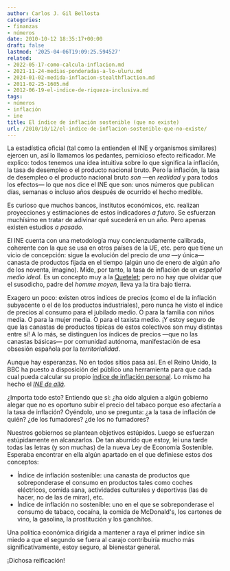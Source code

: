 ```yaml
---
author: Carlos J. Gil Bellosta
categories:
- finanzas
- números
date: 2010-10-12 18:35:17+00:00
draft: false
lastmod: '2025-04-06T19:09:25.594527'
related:
- 2022-05-17-como-calcula-inflacion.md
- 2021-11-24-medias-ponderadas-a-lo-uluru.md
- 2024-01-02-medida-inflacion-stealthflaction.md
- 2011-02-25-1605.md
- 2012-06-19-el-indice-de-riqueza-inclusiva.md
tags:
- números
- inflación
- ine
title: El índice de inflación sostenible (que no existe)
url: /2010/10/12/el-indice-de-inflacion-sostenible-que-no-existe/
---
```


La estadística oficial (tal como la entienden el INE y organismos similares) ejercen un, así lo llamamos los pedantes, pernicioso efecto reificador. Me explico: todos tenemos una idea intuitiva sobre lo que significa la inflación, la tasa de desempleo o el producto nacional bruto. Pero la inflación, la tasa de desempleo o el producto nacional bruto _son_ —en _realidad_ y para todos los efectos— lo que nos dice el INE que son: unos números que publican días, semanas o incluso años después de ocurrido el hecho medible.

Es curioso que muchos bancos, institutos económicos, etc. realizan proyecciones y estimaciones de estos indicadores _a futuro_. Se esfuerzan muchísimo en tratar de adivinar qué sucederá en un año. Pero apenas existen estudios _a pasado_.

El INE cuenta con una metodología muy concienzudamente calibrada, coherente con la que se usa en otros países de la UE, etc. pero que tiene un vicio de concepción: sigue la evolución del precio de _una_ —y única—canasta de productos fijada en el tiempo (algún uno de enero de algún año de los noventa, imagino). Mide, por tanto, la tasa de inflación de un _español medio ideal_. Es un concepto muy a la [Quetelet](http://es.wikipedia.org/wiki/Adolphe_Quetelet); pero no hay que olvidar que el susodicho, padre del _homme moyen_, lleva ya la tira bajo tierra.

Exagero un poco: existen otros índices de precios (como el de la inflación subyacente o el de los productos industriales), pero nunca he visto el índice de precios al consumo para el jubilado medio. O para la familia con niños media. O para la mujer media. O para el taxista medio. ¡Y estoy seguro de que las canastas de productos típicas de estos colectivos son muy distintas entre sí! A lo más, se distinguen los índices de precios —que no las canastas básicas— por comunidad autónoma, manifestación de esa obsesión española por la _territorialidad_.

Aunque hay esperanzas. No en todos sitios pasa así. En el Reino Unido, la BBC ha puesto a disposición del público una herramienta para que cada cual pueda calcular su propio [índice de inflación personal](http://news.bbc.co.uk/2/hi/business/7669072.stm). Lo mismo ha hecho el [_INE de allá_](http://www.statistics.gov.uk/pic/).

¿Importa todo esto? Entiendo que sí: ¿ha oído alguien a algún gobierno alegar que no es oportuno subir el precio del tabaco porque eso afectaría a la tasa de inflación? Oyéndolo, uno se pregunta: ¿a la tasa de inflación de quién? ¿de los fumadores? ¿de los no fumadores?

Nuestros gobiernos se plantean objetivos estúpidos. Luego se esfuerzan estúpidamente en alcanzarlos. De tan aburrido que estoy, leí una tarde todas las letras (y son muchas) de la nueva Ley de Economía Sostenible. Esperaba encontrar en ella algún apartado en el que definiese estos dos conceptos:

* Índice de inflación sostenible: una canasta de productos que sobreponderase el consumo en productos tales como coches eléctricos, comida sana, actividades culturales y deportivas (las de hacer, no de las de mirar), etc.
* Índice de inflación no sostenible: uno en el que se sobreponderase el consumo de tabaco, cocaína, la comida de McDonald's, los cartones de vino, la gasolina, la prostitución y los ganchitos.

Una política económica dirigida a mantener a raya el primer índice sin miedo a que el segundo se fuera al carajo contribuiría mucho más significativamente, estoy seguro, al bienestar general.

¡Dichosa reificación!